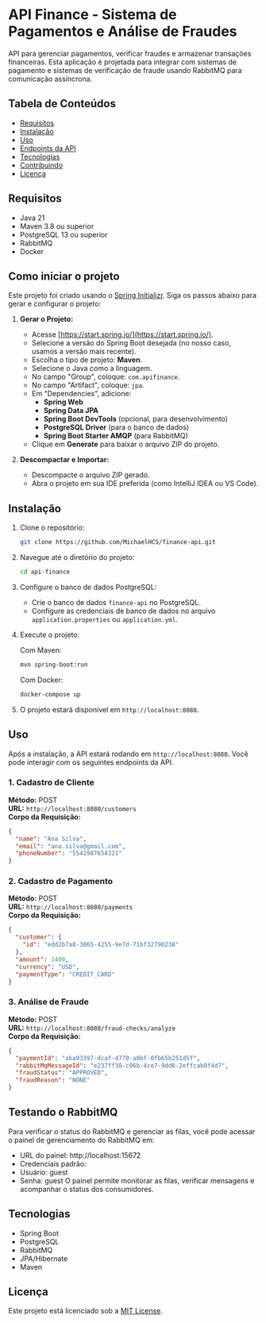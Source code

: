 
# API Finance - Sistema de Pagamentos e Análise de Fraudes

API para gerenciar pagamentos, verificar fraudes e armazenar transações financeiras. Esta aplicação é projetada para integrar com sistemas de pagamento e sistemas de verificação de fraude usando RabbitMQ para comunicação assíncrona.

## Tabela de Conteúdos
- [Requisitos](#requisitos)
- [Instalação](#instalacao)
- [Uso](#uso)
- [Endpoints da API](#endpoints-da-api)
- [Tecnologias](#tecnologias)
- [Contribuindo](#contribuindo)
- [Licença](#licenca)

## Requisitos
- Java 21
- Maven 3.8 ou superior
- PostgreSQL 13 ou superior
- RabbitMQ
- Docker

## Como iniciar o projeto

Este projeto foi criado usando o [Spring Initializr](https://start.spring.io/). Siga os passos abaixo para gerar e configurar o projeto:

1. **Gerar o Projeto:**
   - Acesse [https://start.spring.io/](https://start.spring.io/).
   - Selecione a versão do Spring Boot desejada (no nosso caso, usamos a versão mais recente).
   - Escolha o tipo de projeto: **Maven**.
   - Selecione o Java como a linguagem.
   - No campo "Group", coloque: `com.apifinance`.
   - No campo "Artifact", coloque: `jpa`.
   - Em "Dependencies", adicione:
     - **Spring Web**
     - **Spring Data JPA**
     - **Spring Boot DevTools** (opcional, para desenvolvimento)
     - **PostgreSQL Driver** (para o banco de dados)
     - **Spring Boot Starter AMQP** (para RabbitMQ)
   - Clique em **Generate** para baixar o arquivo ZIP do projeto.

2. **Descompactar e Importar:**
   - Descompacte o arquivo ZIP gerado.
   - Abra o projeto em sua IDE preferida (como IntelliJ IDEA ou VS Code).


## Instalação

1. Clone o repositório:

   ```bash
   git clone https://github.com/MichaelHCS/finance-api.git
   ```

2. Navegue até o diretório do projeto:

   ```bash
   cd api-finance
   ```

3. Configure o banco de dados PostgreSQL:

   - Crie o banco de dados `finance-api` no PostgreSQL.
   - Configure as credenciais de banco de dados no arquivo `application.properties` ou `application.yml`.

4. Execute o projeto:

   Com Maven:
   ```bash
   mvn spring-boot:run
   ```

   Com Docker:

   ```bash
   docker-compose up
   ```

5. O projeto estará disponível em `http://localhost:8080`.

## Uso
Após a instalação, a API estará rodando em `http://localhost:8080`. Você pode interagir com os seguintes endpoints da API.

### 1. Cadastro de Cliente
**Método:** POST  
**URL:** `http://localhost:8080/customers`  
**Corpo da Requisição:**
```json
{
  "name": "Ana Silva",
  "email": "ana.silva@gmail.com",
  "phoneNumber": "5541987654321"
}
```

### 2. Cadastro de Pagamento
**Método:** POST  
**URL:** `http://localhost:8080/payments`  
**Corpo da Requisição:**
```json
{
  "customer": {
    "id": "edd2b7a8-3065-4255-9e7d-71bf32790238"
  },
  "amount": 1400,
  "currency": "USD",
  "paymentType": "CREDIT_CARD"
}
```

### 3. Análise de Fraude
**Método:** POST  
**URL:** `http://localhost:8080/fraud-checks/analyze`  
**Corpo da Requisição:**
```json
{
  "paymentId": "aba93397-dcaf-4770-a0bf-0fb65b251d5f",
  "rabbitMqMessageId": "e237ff38-c06b-4ce7-9dd6-2effcab0f4d7",
  "fraudStatus": "APPROVED",
  "fraudReason": "NONE"
}
```
## Testando o RabbitMQ
Para verificar o status do RabbitMQ e gerenciar as filas, você pode acessar o painel de gerenciamento do RabbitMQ em:

- URL do painel: http://localhost:15672
- Credenciais padrão:
- Usuário: guest
- Senha: guest
O painel permite monitorar as filas, verificar mensagens e acompanhar o status dos consumidores.

## Tecnologias
- Spring Boot 
- PostgreSQL
- RabbitMQ
- JPA/Hibernate
- Maven

## Licença
Este projeto está licenciado sob a [MIT License](LICENSE).
